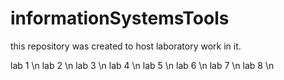 # informationSystemsTools
this repository was created to host laboratory work in it.

lab 1 \n
lab 2 \n
lab 3 \n
lab 4 \n
lab 5 \n
lab 6 \n
lab 7 \n
lab 8 \n
